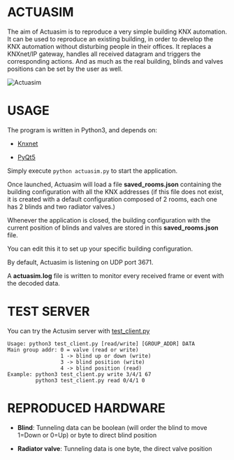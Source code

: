 # ACTUASIM

The aim of Actuasim is to reproduce a very simple building KNX automation.
It can be used to reproduce an existing building, in order to develop the KNX automation without disturbing people in their offices.
It replaces a KNXnet/IP gateway, handles all received datagram and triggers the corresponding actions. And as much as the real building, blinds and valves positions can be set by the user as well.

![Actuasim](actuasim.png)

# USAGE
The program is written in Python3, and depends on:

- [Knxnet](https://github.com/leadrien/knxnet)

- [PyQt5](https://riverbankcomputing.com/software/pyqt)

Simply execute `python actuasim.py` to start the application.


Once launched, Actuasim will load a file **saved\_rooms.json** containing the building configuration with all the KNX addresses
(if this file does not exist, it is created with a default configuration composed of 2 rooms, each one has 2 blinds and two radiator valves.)

Whenever the application is closed, the building configuration with the current position of blinds and valves are stored in this **saved\_rooms.json** file.

You can edit this it to set up your specific building configuration.

By default, Actuasim is listening on UDP port 3671.

A **actuasim.log** file is written to monitor every received frame or event with the decoded data.


# TEST SERVER
You can try the Actusim server with [test_client.py](tests/test_client.py)

```
Usage: python3 test_client.py [read/write] [GROUP_ADDR] DATA
Main group addr: 0 = valve (read or write)
                 1 -> blind up or down (write)
                 3 -> blind position (write)
                 4 -> blind position (read)
Example: python3 test_client.py write 3/4/1 67
         python3 test_client.py read 0/4/1 0
```

# REPRODUCED HARDWARE

- **Blind**: Tunneling data can be boolean (will order the blind to move 1=Down or 0=Up) or byte to direct blind position

- **Radiator valve**: Tunneling data is one byte, the direct valve position
